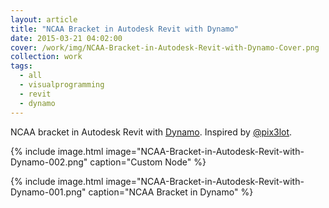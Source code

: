 ```yaml
---
layout: article
title: "NCAA Bracket in Autodesk Revit with Dynamo"
date: 2015-03-21 04:02:00
cover: /work/img/NCAA-Bracket-in-Autodesk-Revit-with-Dynamo-Cover.png
collection: work
tags:
  - all
  - visualprogramming
  - revit
  - dynamo
---
```


NCAA bracket in Autodesk Revit with [Dynamo](http://dynamobim.com). Inspired by [@pix3lot](https://twitter.com/pix3lot/status/577532781426798592).

<!--more-->

{% include image.html image="NCAA-Bracket-in-Autodesk-Revit-with-Dynamo-002.png" caption="Custom Node" %}

{% include image.html image="NCAA-Bracket-in-Autodesk-Revit-with-Dynamo-001.png" caption="NCAA Bracket in Dynamo" %}
